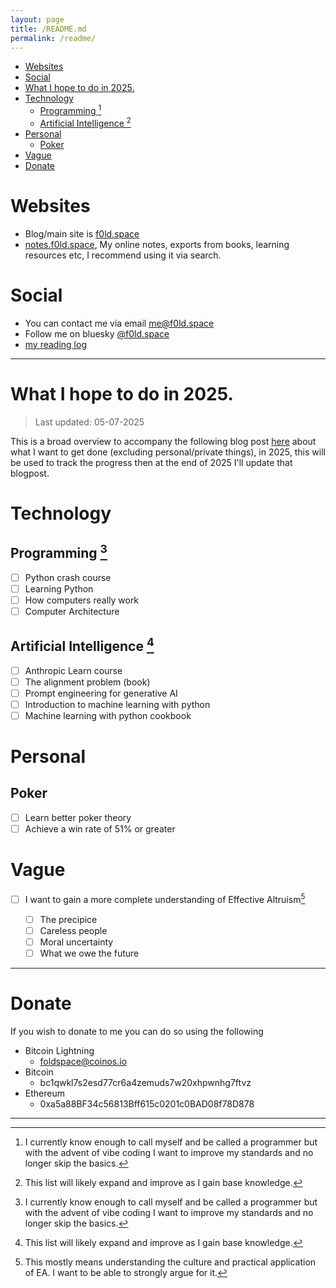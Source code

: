 ```yaml
---
layout: page
title: /README.md
permalink: /readme/
---
```


<!-- mtoc-start -->

* [Websites](#websites)
* [Social](#social)
* [What I hope to do in 2025.](#what-i-hope-to-do-in-2025)
* [Technology](#technology)
  * [Programming [^1]](#programming-1)
  * [Artificial Intelligence [^2]](#artificial-intelligence-2)
* [Personal](#personal)
  * [Poker](#poker)
* [Vague](#vague)
* [Donate](#donate)

<!-- mtoc-end -->

# Websites

- Blog/main site is [f0ld.space](https://f0ld.space)
- [notes.f0ld.space](https://notes.f0ld.space), My online notes, exports from books, learning resources etc, I recommend using it via search.

# Social

- You can contact me via email [me@f0ld.space](mailto:me@f0ld.space)
- Follow me on bluesky [@f0ld.space](https://bsky.app/profile/f0ld.space)
- [my reading log](https://notes.f0ld.space/#/Reading-2025)

---

# What I hope to do in 2025.

> Last updated: 05-07-2025

This is a broad overview to accompany the following blog post [here](https://f0ld.space/2025/07/06/What-I-hope-to-do-in-2025.html) about what I want to get done (excluding personal/private things), in 2025, this will be used to track the progress then at the end of 2025 I'll update that blogpost.

# Technology

## Programming [^1]

[^1]: I currently know enough to call myself and be called a programmer but with the advent of vibe coding I want to improve my standards and no longer skip the basics.

- [ ] Python crash course
- [ ] Learning Python
- [ ] How computers really work
- [ ] Computer Architecture

## Artificial Intelligence [^2]

[^2]: This list will likely expand and improve as I gain base knowledge.

- [ ] Anthropic Learn course
- [ ] The alignment problem (book)
- [ ] Prompt engineering for generative AI
- [ ] Introduction to machine learning with python
- [ ] Machine learning with python cookbook

# Personal

## Poker

- [ ] Learn better poker theory
- [ ] Achieve a win rate of 51% or greater

# Vague

- [ ] I want to gain a more complete understanding of Effective Altruism[^3]

  - [ ] The precipice
  - [ ] Careless people
  - [ ] Moral uncertainty
  - [ ] What we owe the future

[^3]: This mostly means understanding the culture and practical application of EA. I want to be able to strongly argue for it.

---

# Donate

If you wish to donate to me you can do so using the following

- Bitcoin Lightning
  - foldspace@coinos.io
- Bitcoin
  - bc1qwkl7s2esd77cr6a4zemuds7w20xhpwnhg7ftvz
- Ethereum
  - 0xa5a88BF34c56813Bff615c0201c0BAD08f78D878

---

